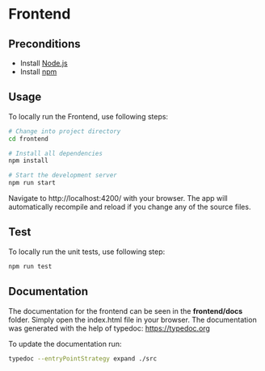 # Frontend

## Preconditions
 - Install [Node.js](https://nodejs.org/en/) 
 - Install [npm](https://www.npmjs.com/)

## Usage

To locally run the Frontend, use following steps:

``` sh
# Change into project directory
cd frontend

# Install all dependencies
npm install

# Start the development server
npm run start
```

Navigate to http://localhost:4200/ with your browser. The app will
automatically recompile and reload if you change any of the source files.

## Test

To locally run the unit tests, use following step:

``` sh
npm run test
```

## Documentation

The documentation for the frontend can be seen in the **frontend/docs** folder.
Simply open the index.html file in your browser. 
The documentation was generated with the help of typedoc: https://typedoc.org

To update the documentation run:

``` sh
typedoc --entryPointStrategy expand ./src
```
